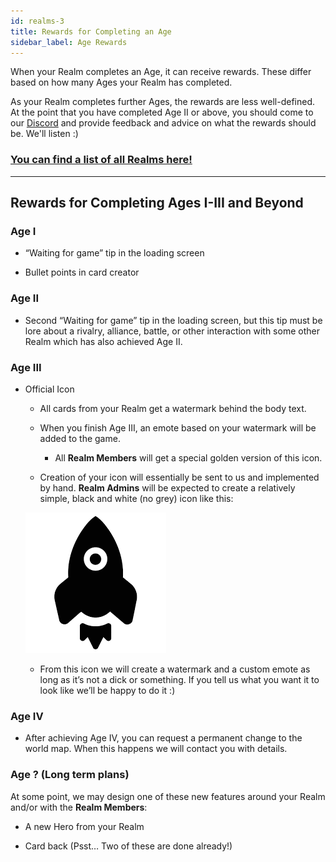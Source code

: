 ```yaml
---
id: realms-3
title: Rewards for Completing an Age
sidebar_label: Age Rewards
---
```


When your Realm completes an Age, it can receive rewards. These differ based on how many Ages your Realm has completed.

As your Realm completes further Ages, the rewards are less well-defined. At the point that you have completed Age II or above, you should come to our [Discord](https://discord.gg/C8fTNVt) and provide feedback and advice on what the rewards should be. We'll listen :)

### **[You can find a list of all Realms here!](/realms)**

---

## Rewards for Completing Ages I-III and Beyond

### Age I

- “Waiting for game” tip in the loading screen

- Bullet points in card creator

### Age II

- Second “Waiting for game” tip in the loading screen, but this tip must be lore about a rivalry, alliance, battle, or other interaction with some other Realm which has also achieved Age II.

### Age III

- Official Icon

  - All cards from your Realm get a watermark behind the body text.

  - When you finish Age III, an emote based on your watermark will be added to the game.

    - All **Realm Members** will get a special golden version of this icon.

  - Creation of your icon will essentially be sent to us and implemented by hand. **Realm Admins** will be expected to create a relatively simple, black and white (no grey) icon like this:

  ![Example Realm Icon](assets/rocket.png)

  - From this icon we will create a watermark and a custom emote as long as it’s not a dick or something. If you tell us what you want it to look like we’ll be happy to do it :)

### Age IV

- After achieving Age IV, you can request a permanent change to the world map. When this happens we will contact you with details.

### Age ? (Long term plans)

At some point, we may design one of these new features around your Realm and/or with the **Realm Members**:

- A new Hero from your Realm

- Card back (Psst… Two of these are done already!)
